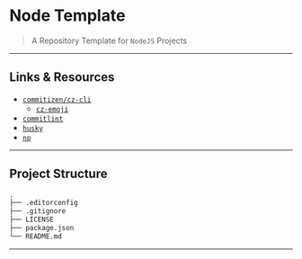 # Node Template

> A Repository Template for `NodeJS` Projects

---

## Links & Resources

* [`commitizen/cz-cli`](https://github.com/commitizen/cz-cli)
  * [`cz-emoji`](https://github.com/ngryman/cz-emoji)
* [`commitlint`](https://github.com/conventional-changelog/commitlint)
* [`husky`](https://github.com/typicode/husky)
* [`np`](https://github.com/sindresorhus/np)

---

## Project Structure

```md
.
├── .editorconfig
├── .gitignore
├── LICENSE
├── package.json
└── README.md
```

---
